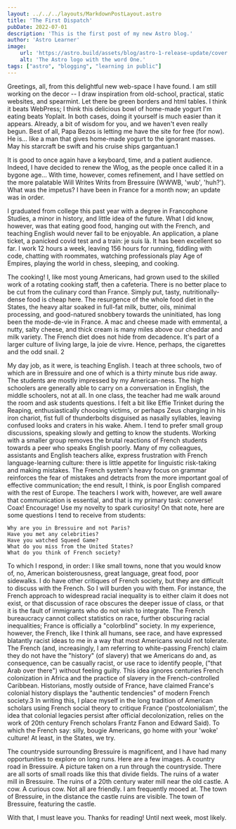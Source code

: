 ```yaml
---
layout: ../../../layouts/MarkdownPostLayout.astro
title: 'The First Dispatch'
pubDate: 2022-07-01
description: 'This is the first post of my new Astro blog.'
author: 'Astro Learner'
image:
    url: 'https://astro.build/assets/blog/astro-1-release-update/cover.jpeg' 
    alt: 'The Astro logo with the word One.'
tags: ["astro", "blogging", "learning in public"]
---
```

  

 Greetings, all, from this delightful new web-space I have found. I am still working on the decor -- I draw inspiration from old-school, practical, static websites, and spearmint. Let there be green borders and html tables. I think it beats WebPress; I think this delicious bowl of home-made yogurt I'm eating beats Yoplait. In both cases, doing it yourself is much easier than it appears. Already, a bit of wisdom for you, and we haven't even really begun. Best of all, Papa Bezos is letting me have the site for free (for now). He is... like a man that gives home-made yogurt to the ignorant masses. May his starcraft be swift and his cruise ships gargantuan.1

It is good to once again have a keyboard, time, and a patient audience. Indeed, I have decided to renew the Wlog, as the people once called it in a bygone age... With time, however, comes refinement, and I have settled on the more palatable Will Writes Writs from Bressuire (WWWB, 'wub', 'huh?'). What was the impetus? I have been in France for a month now; an update was in order.

I graduated from college this past year with a degree in Francophone Studies, a minor in history, and little idea of the future. What I did know, however, was that eating good food, hanging out with the French, and teaching English would never fail to be enjoyable. An application, a plane ticket, a panicked covid test and a train: je suis là. It has been excellent so far. I work 12 hours a week, leaving 156 hours for running, fiddling with code, chatting with roommates, watching professionals play Age of Empires, playing the world in chess, sleeping, and cooking.

The cooking! I, like most young Americans, had grown used to the skilled work of a rotating cooking staff, then a cafeteria. There is no better place to be cut from the culinary cord than France. Simply put, tasty, nutritionally-dense food is cheap here. The resurgence of the whole food diet in the States, the heavy altar soaked in full-fat milk, butter, oils, minimal processing, and good-natured snobbery towards the uninitiated, has long been the mode-de-vie in France. A mac and cheese made with emmental, a nutty, salty cheese, and thick cream is many miles above our cheddar and milk variety. The French diet does not hide from decadence. It's part of a larger culture of living large, la joie de vivre. Hence, perhaps, the cigarettes and the odd snail. 2

My day job, as it were, is teaching English. I teach at three schools, two of which are in Bressuire and one of which is a thirty minute bus ride away. The students are mostly impressed by my American-ness. The high schoolers are generally able to carry on a conversation in English, the middle schoolers, not at all. In one class, the teacher had me walk around the room and ask students questions. I felt a bit like Effie Trinket during the Reaping, enthusiastically choosing victims, or perhaps Zeus charging in his iron chariot, fist full of thunderbolts disguised as nasally syllables, leaving confused looks and craters in his wake. Ahem. I tend to prefer small group discussions, speaking slowly and getting to know the students. Working with a smaller group removes the brutal reactions of French students towards a peer who speaks English poorly. Many of my colleagues, assistants and English teachers alike, express frustration with French language-learning culture: there is little appetite for linguistic risk-taking and making mistakes. The French system's heavy focus on grammar reinforces the fear of mistakes and detracts from the more important goal of effective communication; the end result, I think, is poor English compared with the rest of Europe. The teachers I work with, however, are well aware that communication is essential, and that is my primary task: converse! Coax! Encourage! Use my novelty to spark curiosity! On that note, here are some questions I tend to receive from students:

    Why are you in Bressuire and not Paris?
    Have you met any celebrities?
    Have you watched Squeed Game?
    What do you miss from the United States?
    What do you think of French society?

To which I respond, in order: I like small towns, none that you would know of, no, American boisterousness, great language, great food, poor sidewalks. I do have other critiques of French society, but they are difficult to discuss with the French. So I will burden you with them. For instance, the French approach to widespread racial inequality is to either claim it does not exist, or that discussion of race obscures the deeper issue of class, or that it is the fault of immigrants who do not wish to integrate. The French bureaucracy cannot collect statistics on race, further obscuring racial inequalities; France is officially a "colorblind" society. In my experience, however, the French, like I think all humans, see race, and have expressed blatantly racist ideas to me in a way that most Americans would not tolerate. The French (and, increasingly, I am referring to white-passing French) claim they do not have the "history" (of slavery) that we Americans do and, as consequence, can be casually racist, or use race to identify people, ("that Arab over there") without feeling guilty. This idea ignores centuries French colonization in Africa and the practice of slavery in the French-controlled Caribbean. Historians, mostly outside of France, have claimed France's colonial history displays the "authentic tendencies" of modern French society.3 In writing this, I place myself in the long tradition of American scholars using French social theory to critique France ('postcolonialism', the idea that colonial legacies persist after official decolonization, relies on the work of 20th century French scholars Frantz Fanon and Edward Said). To which the French say: silly, bougie Americans, go home with your 'woke' culture! At least, in the States, we try.

The countryside surrounding Bressuire is magnificent, and I have had many opportunities to explore on long runs. Here are a few images.
A country road in Bressuire.
A picture taken on a run through the countryside. There are all sorts of small roads like this that divide fields.
The ruins of a water mill in Bressuire.
The ruins of a 20th century water mill near the old castle.
A cow.
A curious cow. Not all are friendly. I am frequently mooed at.
The town of Bressuire, in the distance the castle ruins are visible.
The town of Bressuire, featuring the castle.

With that, I must leave you. Thanks for reading! Until next week, most likely. 